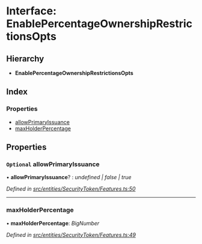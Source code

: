 # Interface: EnablePercentageOwnershipRestrictionsOpts

## Hierarchy

- **EnablePercentageOwnershipRestrictionsOpts**

## Index

### Properties

- [allowPrimaryIssuance](_entities_securitytoken_features_.enablepercentageownershiprestrictionsopts.md#optional-allowprimaryissuance)
- [maxHolderPercentage](_entities_securitytoken_features_.enablepercentageownershiprestrictionsopts.md#maxholderpercentage)

## Properties

### `Optional` allowPrimaryIssuance

• **allowPrimaryIssuance**? : _undefined | false | true_

_Defined in [src/entities/SecurityToken/Features.ts:50](https://github.com/PolymathNetwork/polymath-sdk/blob/d34930f/src/entities/SecurityToken/Features.ts#L50)_

---

### maxHolderPercentage

• **maxHolderPercentage**: _BigNumber_

_Defined in [src/entities/SecurityToken/Features.ts:49](https://github.com/PolymathNetwork/polymath-sdk/blob/d34930f/src/entities/SecurityToken/Features.ts#L49)_
